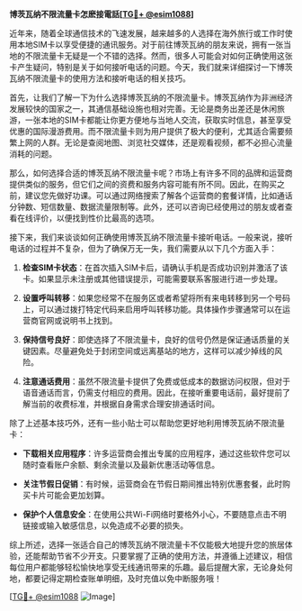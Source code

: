 **博茨瓦纳不限流量卡怎麽接電話[[TG💪+ @esim1088](https://t.me/s/esim1088)]**

近年来，随着全球通信技术的飞速发展，越来越多的人选择在海外旅行或工作时使用本地SIM卡以享受便捷的通讯服务。对于前往博茨瓦纳的朋友来说，拥有一张当地的不限流量卡无疑是一个不错的选择。然而，很多人可能会对如何正确使用这张卡产生疑问，特别是关于如何接听电话的问题。今天，我们就来详细探讨一下博茨瓦纳不限流量卡的使用方法和接听电话的相关技巧。

首先，让我们了解一下为什么选择博茨瓦纳的不限流量卡。博茨瓦纳作为非洲经济发展较快的国家之一，其通信基础设施也相对完善。无论是商务出差还是休闲旅游，一张本地的SIM卡都能让你更方便地与当地人交流，获取实时信息，甚至享受优惠的国际漫游费用。而不限流量卡则为用户提供了极大的便利，尤其适合需要频繁上网的人群。无论是查阅地图、浏览社交媒体，还是观看视频，都不必担心流量消耗的问题。

那么，如何选择合适的博茨瓦纳不限流量卡呢？市场上有许多不同的品牌和运营商提供类似的服务，但它们之间的资费和服务内容可能有所不同。因此，在购买之前，建议您先做好功课。可以通过网络搜索了解各个运营商的套餐详情，比如通话分钟数、短信数量、数据流量限制等。此外，还可以咨询已经使用过的朋友或者查看在线评价，以便找到性价比最高的选项。

接下来，我们来谈谈如何正确使用博茨瓦纳不限流量卡接听电话。一般来说，接听电话的过程并不复杂，但为了确保万无一失，我们需要从以下几个方面入手：

1. **检查SIM卡状态**：在首次插入SIM卡后，请确认手机是否成功识别并激活了该卡。如果显示未注册或其他错误提示，可能需要联系客服进行进一步处理。

2. **设置呼叫转移**：如果您经常不在服务区或者希望将所有来电转移到另一个号码上，可以通过拨打特定代码来启用呼叫转移功能。具体操作步骤通常可以在运营商官网或说明书上找到。

3. **保持信号良好**：即使选择了不限流量卡，良好的信号仍然是保证通话质量的关键因素。尽量避免处于封闭空间或远离基站的地方，这样可以减少掉线的风险。

4. **注意通话费用**：虽然不限流量卡提供了免费或低成本的数据访问权限，但对于语音通话而言，仍需支付相应的费用。因此，在接听重要电话前，最好提前了解当前的收费标准，并根据自身需求合理安排通话时间。

除了上述基本技巧外，还有一些小贴士可以帮助您更好地利用博茨瓦纳不限流量卡：

- **下载相关应用程序**：许多运营商会推出专属的应用程序，通过这些软件您可以随时查看账户余额、剩余流量以及最新优惠活动等信息。
  
- **关注节假日促销**：有时候，运营商会在节假日期间推出特别优惠套餐，此时购买卡片可能会更加划算。

- **保护个人信息安全**：在使用公共Wi-Fi网络时要格外小心，不要随意点击不明链接或输入敏感信息，以免造成不必要的损失。

综上所述，选择一张适合自己的博茨瓦纳不限流量卡不仅能极大地提升您的旅居体验，还能帮助节省不少开支。只要掌握了正确的使用方法，并遵循上述建议，相信每位用户都能够轻松愉快地享受无线通讯带来的乐趣。最后提醒大家，无论身处何地，都要记得定期检查账单明细，及时充值以免中断服务哦！

[[TG💪+ @esim1088](https://t.me/s/esim1088) ![Image](https://i.postimg.cc/4NQfJmqS/Snipaste-2025-05-13-00-14-12.png)]